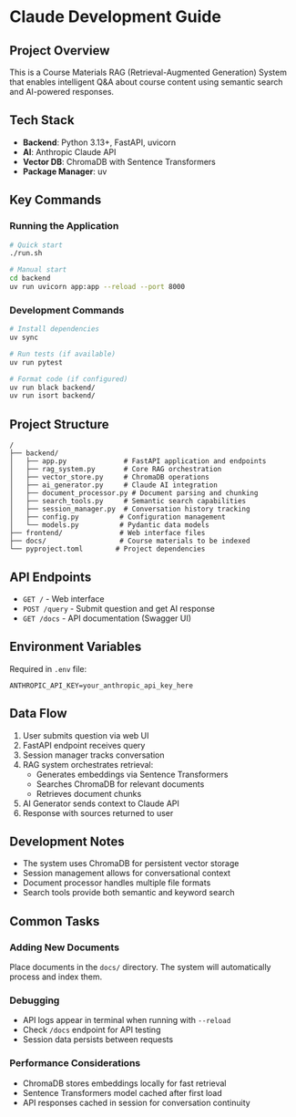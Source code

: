 # Claude Development Guide

## Project Overview
This is a Course Materials RAG (Retrieval-Augmented Generation) System that enables intelligent Q&A about course content using semantic search and AI-powered responses.

## Tech Stack
- **Backend**: Python 3.13+, FastAPI, uvicorn
- **AI**: Anthropic Claude API
- **Vector DB**: ChromaDB with Sentence Transformers
- **Package Manager**: uv

## Key Commands

### Running the Application
```bash
# Quick start
./run.sh

# Manual start
cd backend
uv run uvicorn app:app --reload --port 8000
```

### Development Commands
```bash
# Install dependencies
uv sync

# Run tests (if available)
uv run pytest

# Format code (if configured)
uv run black backend/
uv run isort backend/
```

## Project Structure
```
/
├── backend/
│   ├── app.py              # FastAPI application and endpoints
│   ├── rag_system.py       # Core RAG orchestration
│   ├── vector_store.py     # ChromaDB operations
│   ├── ai_generator.py     # Claude AI integration
│   ├── document_processor.py # Document parsing and chunking
│   ├── search_tools.py     # Semantic search capabilities
│   ├── session_manager.py  # Conversation history tracking
│   ├── config.py          # Configuration management
│   └── models.py          # Pydantic data models
├── frontend/              # Web interface files
├── docs/                  # Course materials to be indexed
└── pyproject.toml        # Project dependencies

```

## API Endpoints
- `GET /` - Web interface
- `POST /query` - Submit question and get AI response
- `GET /docs` - API documentation (Swagger UI)

## Environment Variables
Required in `.env` file:
```
ANTHROPIC_API_KEY=your_anthropic_api_key_here
```

## Data Flow
1. User submits question via web UI
2. FastAPI endpoint receives query
3. Session manager tracks conversation
4. RAG system orchestrates retrieval:
   - Generates embeddings via Sentence Transformers
   - Searches ChromaDB for relevant documents
   - Retrieves document chunks
5. AI Generator sends context to Claude API
6. Response with sources returned to user

## Development Notes
- The system uses ChromaDB for persistent vector storage
- Session management allows for conversational context
- Document processor handles multiple file formats
- Search tools provide both semantic and keyword search

## Common Tasks

### Adding New Documents
Place documents in the `docs/` directory. The system will automatically process and index them.

### Debugging
- API logs appear in terminal when running with `--reload`
- Check `/docs` endpoint for API testing
- Session data persists between requests

### Performance Considerations
- ChromaDB stores embeddings locally for fast retrieval
- Sentence Transformers model cached after first load
- API responses cached in session for conversation continuity